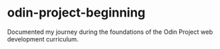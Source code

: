 # odin-project-beginning

Documented my journey during the foundations of the Odin Project web development curriculum.

